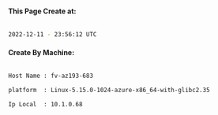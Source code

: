 
   
#### This Page Create at:

```bash

2022-12-11 - 23:56:12 UTC

```

#### Create By Machine:

```bash

Host Name : fv-az193-683

platform  : Linux-5.15.0-1024-azure-x86_64-with-glibc2.35

Ip Local  : 10.1.0.68

```

